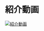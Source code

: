 # 紹介動画
[![紹介動画](https://github.com/user-attachments/assets/5a740492-95e8-4a5e-acd6-624214b67cbe)](https://www.youtube.com/watch?v=LuP4JrLc6Sw)
